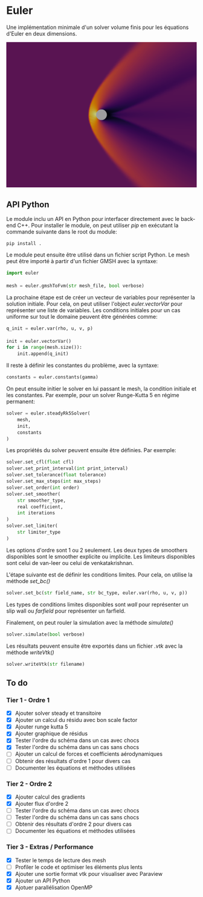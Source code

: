 # Euler

Une implémentation minimale d'un solver volume finis pour les équations d'Euler en deux dimensions.

![circle-mach-2](./tests/circle/circle-mach-2.png)


## API Python

Le module inclu un API en Python pour interfacer directement avec le back-end C++. Pour installer le module, on peut utiliser *pip* en exécutant la commande suivante dans le root du module:
```
pip install .
```

Le module peut ensuite être utilisé dans un fichier script Python. Le mesh peut être importé à partir d'un fichier GMSH avec la syntaxe:

```python
import euler

mesh = euler.gmshToFvm(str mesh_file, bool verbose)
```

La prochaine étape est de créer un vecteur de variables pour représenter la solution initiale. Pour cela, on peut utiliser l'object *euler.vectorVar* pour représenter une liste de variables. Les conditions initiales pour un cas uniforme sur tout le domaine peuvent être générées comme:
```python
q_init = euler.var(rho, u, v, p)

init = euler.vectorVar()
for i in range(mesh.size()):
    init.append(q_init)
```

Il reste à définir les constantes du problème, avec la syntaxe:
```python
constants = euler.constants(gamma)
```

On peut ensuite initier le solver en lui passant le mesh, la condition initiale et les constantes. Par exemple, pour un solver Runge-Kutta 5 en régime permanent:
```python
solver = euler.steadyRk5Solver(
    mesh,
    init, 
    constants
)
```

Les propriétés du solver peuvent ensuite être définies. Par exemple:
```python
solver.set_cfl(float cfl)
solver.set_print_interval(int print_interval)
solver.set_tolerance(float tolerance)
solver.set_max_steps(int max_steps)
solver.set_order(int order)
solver.set_smoother(
    str smoother_type, 
    real coefficient, 
    int iterations
)
solver.set_limiter(
    str limiter_type
)
```

Les options d'ordre sont 1 ou 2 seulement. Les deux types de smoothers disponibles sont le smoother explicite ou implicite. Les limiteurs disponibles sont celui de van-leer ou celui de venkatakrishnan.

L'étape suivante est de définir les conditions limites. Pour cela, on utilise la méthode *set_bc()*
```python
solver.set_bc(str field_name, str bc_type, euler.var(rho, u, v, p))
```

Les types de conditions limites disponibles sont *wall* pour représenter un slip wall ou *farfield* pour représenter un farfield.

Finalement, on peut rouler la simulation avec la méthode *simulate()*
```python
solver.simulate(bool verbose)
```

Les résultats peuvent ensuite être exportés dans un fichier *.vtk* avec la méthode *writeVtk()*
```python
solver.writeVtk(str filename)
```


## To do

### Tier 1 - Ordre 1
- [x] Ajouter solver steady et transitoire
- [x] Ajouter un calcul du résidu avec bon scale factor
- [x] Ajouter runge kutta 5
- [x] Ajouter graphique de résidus
- [x] Tester l'ordre du schéma dans un cas avec chocs
- [x] Tester l'ordre du schéma dans un cas sans chocs
- [ ] Ajouter un calcul de forces et coefficients aérodynamiques
- [ ] Obtenir des résultats d'ordre 1 pour divers cas
- [ ] Documenter les équations et méthodes utilisées

### Tier 2 - Ordre 2
- [x] Ajouter calcul des gradients
- [x] Ajouter flux d'ordre 2
- [ ] Tester l'ordre du schéma dans un cas avec chocs
- [ ] Tester l'ordre du schéma dans un cas sans chocs
- [ ] Obtenir des résultats d'ordre 2 pour divers cas
- [ ] Documenter les équations et méthodes utilisées

### Tier 3 - Extras / Performance
- [x] Tester le temps de lecture des mesh
- [ ] Profiler le code et optimiser les éléments plus lents
- [x] Ajouter une sortie format vtk pour visualiser avec Paraview
- [x] Ajouter un API Python
- [x] Ajotuer parallélisation OpenMP
